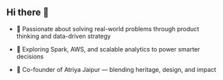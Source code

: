 ## Hi there 👋

- 🎯 Passionate about solving real-world problems through product thinking and data-driven strategy

- 🧠 Exploring Spark, AWS, and scalable analytics to power smarter decisions

- 👜 Co-founder of Atriya Jaipur — blending heritage, design, and impact




